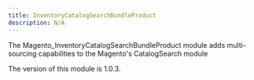 ```yaml
---
title: InventoryCatalogSearchBundleProduct
description: N/A
---
```


The Magento_InventoryCatalogSearchBundleProduct module adds multi-sourcing capabilities to the Magento's CatalogSearch module

<InlineAlert slots="text" />
The version of this module is 1.0.3.
